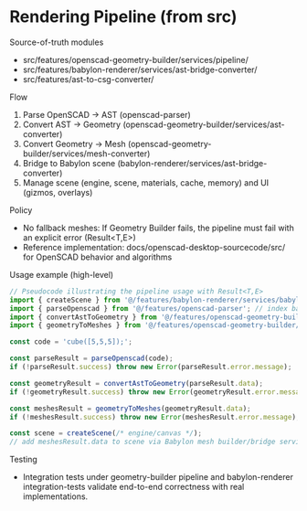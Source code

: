 # Rendering Pipeline (from src)

Source-of-truth modules
- src/features/openscad-geometry-builder/services/pipeline/
- src/features/babylon-renderer/services/ast-bridge-converter/
- src/features/ast-to-csg-converter/

Flow
1) Parse OpenSCAD → AST (openscad-parser)
2) Convert AST → Geometry (openscad-geometry-builder/services/ast-converter)
3) Convert Geometry → Mesh (openscad-geometry-builder/services/mesh-converter)
4) Bridge to Babylon scene (babylon-renderer/services/ast-bridge-converter)
5) Manage scene (engine, scene, materials, cache, memory) and UI (gizmos, overlays)

Policy
- No fallback meshes: If Geometry Builder fails, the pipeline must fail with an explicit error (Result<T,E>)
- Reference implementation: docs/openscad-desktop-sourcecode/src/ for OpenSCAD behavior and algorithms

Usage example (high-level)
```ts
// Pseudocode illustrating the pipeline usage with Result<T,E>
import { createScene } from '@/features/babylon-renderer/services/babylon-scene-service';
import { parseOpenscad } from '@/features/openscad-parser'; // index barrel
import { convertAstToGeometry } from '@/features/openscad-geometry-builder/services/ast-converter';
import { geometryToMeshes } from '@/features/openscad-geometry-builder/services/mesh-converter';

const code = 'cube([5,5,5]);';

const parseResult = parseOpenscad(code);
if (!parseResult.success) throw new Error(parseResult.error.message);

const geometryResult = convertAstToGeometry(parseResult.data);
if (!geometryResult.success) throw new Error(geometryResult.error.message);

const meshesResult = geometryToMeshes(geometryResult.data);
if (!meshesResult.success) throw new Error(meshesResult.error.message);

const scene = createScene(/* engine/canvas */);
// add meshesResult.data to scene via Babylon mesh builder/bridge services
```

Testing
- Integration tests under geometry-builder pipeline and babylon-renderer integration-tests validate end-to-end correctness with real implementations.
